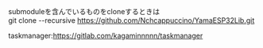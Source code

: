 submoduleを含んでいるものをcloneするときは     
git clone --recursive https://github.com/Nchcappuccino/YamaESP32Lib.git     

taskmanager:https://gitlab.com/kagaminnnnn/taskmanager
